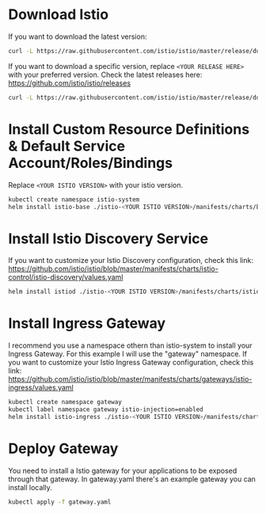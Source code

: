 # Download Istio
If you want to download the latest version:
```bash
curl -L https://raw.githubusercontent.com/istio/istio/master/release/downloadIstioCandidate.sh | sh -
```

If you want to download a specific version, replace ````<YOUR RELEASE HERE>```` with your preferred version. Check the latest releases here:
https://github.com/istio/istio/releases
```bash
curl -L https://raw.githubusercontent.com/istio/istio/master/release/downloadIstioCandidate.sh | ISTIO_VERSION=<YOUR RELEASE HERE> TARGET_ARCH=x86_64 sh -.
```

# Install Custom Resource Definitions & Default Service Account/Roles/Bindings
Replace ````<YOUR ISTIO VERSION>```` with your istio version.
```bash
kubectl create namespace istio-system
helm install istio-base ./istio-<YOUR ISTIO VERSION>/manifests/charts/base -n istio-system
```

# Install Istio Discovery Service
If you want to customize your Istio Discovery configuration, check this link:
https://github.com/istio/istio/blob/master/manifests/charts/istio-control/istio-discovery/values.yaml
```bash
helm install istiod ./istio-<YOUR ISTIO VERSION>/manifests/charts/istio-control/istio-discovery -n istio-system --wait
```

# Install Ingress Gateway
I recommend you use a namespace othern than istio-system to install your Ingress Gateway. For this example I will use the "gateway" namespace.
If you want to customize your Istio Ingress Gateway configuration, check this link:
https://github.com/istio/istio/blob/master/manifests/charts/gateways/istio-ingress/values.yaml
```bash
kubectl create namespace gateway
kubectl label namespace gateway istio-injection=enabled
helm install istio-ingress ./istio-<YOUR ISTIO VERSION>/manifests/charts/gateways/istio-ingress -n gateway -f ingressgateway-values.yaml --wait
```

# Deploy Gateway
You need to install a Istio gateway for your applications to be exposed through that gateway.
In gateway.yaml there's an example gateway you can install locally.
```bash
kubectl apply -f gateway.yaml
```